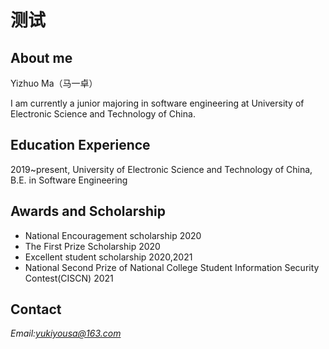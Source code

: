 # 测试


## About me

Yizhuo Ma（马一卓）

I am currently a junior majoring in software engineering at University of Electronic Science and Technology of China.
## Education Experience

2019~present, University of Electronic Science and Technology of China, B.E. in Software Engineering

## Awards and Scholarship

- National Encouragement scholarship    2020
- The First Prize Scholarship    2020
- Excellent student scholarship	2020,2021
- National Second Prize of National College Student Information Security Contest(CISCN)    2021

## Contact

*Email:yukiyousa@163.com*
